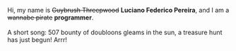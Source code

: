 Hi, my name is ~~Guybrush Threepwood~~ **Luciano Federico Pereira**, and I am a ~~wannabe pirate~~ **programmer**.<br><br>A short song: 507 bounty of doubloons gleams in the sun, a treasure hunt has just begun! Arrr!
